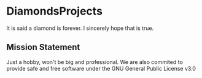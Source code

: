 # DiamondsProjects

It is said a diamond is forever. I sincerely hope that is true.

## Mission Statement

Just a hobby, won't be big and professional.
We are also commited to provide safe and free software under the GNU General Public License v3.0
